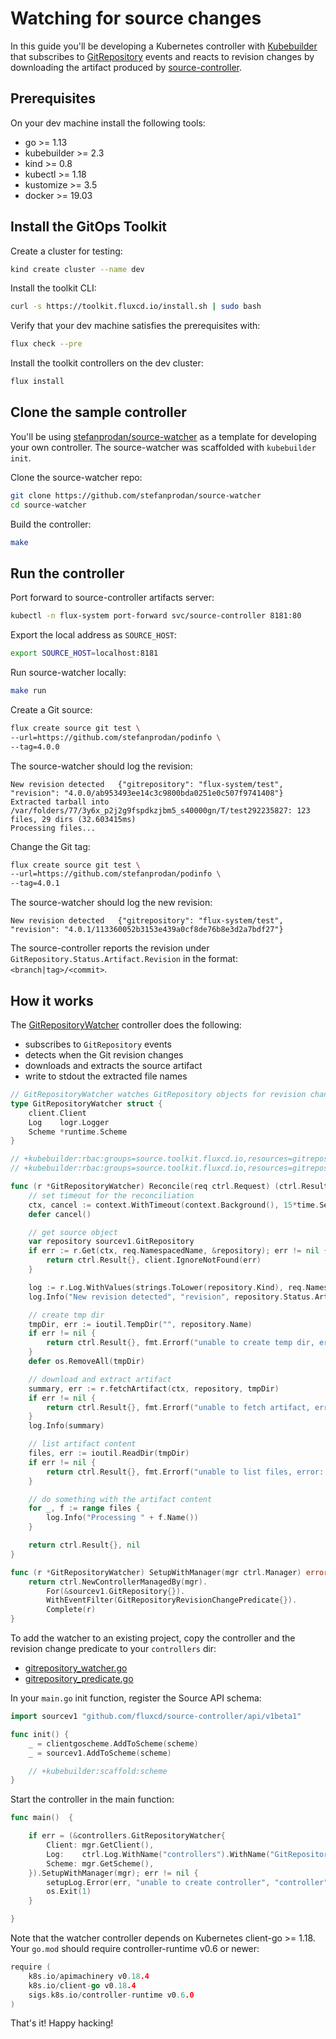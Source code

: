 # Watching for source changes

In this guide you'll be developing a Kubernetes controller with
[Kubebuilder](https://github.com/kubernetes-sigs/kubebuilder)
that subscribes to [GitRepository](../components/source/gitrepositories.md)
events and reacts to revision changes by downloading the artifact produced by 
[source-controller](../components/source/controller.md).

## Prerequisites

On your dev machine install the following tools:

* go >= 1.13
* kubebuilder >= 2.3
* kind >= 0.8
* kubectl >= 1.18
* kustomize >= 3.5
* docker >= 19.03

## Install the GitOps Toolkit

Create a cluster for testing:

```sh
kind create cluster --name dev
```

Install the toolkit CLI:

```sh
curl -s https://toolkit.fluxcd.io/install.sh | sudo bash
```

Verify that your dev machine satisfies the prerequisites with:

```sh
flux check --pre
```

Install the toolkit controllers on the dev cluster:

```sh
flux install
```

## Clone the sample controller

You'll be using [stefanprodan/source-watcher](https://github.com/stefanprodan/source-watcher) as
a template for developing your own controller. The source-watcher was scaffolded with `kubebuilder init`.

Clone the source-watcher repo:

```sh
git clone https://github.com/stefanprodan/source-watcher
cd source-watcher
```

Build the controller:

```sh
make
```

## Run the controller

Port forward to source-controller artifacts server:

```sh
kubectl -n flux-system port-forward svc/source-controller 8181:80
```

Export the local address as `SOURCE_HOST`:

```sh
export SOURCE_HOST=localhost:8181
```

Run source-watcher locally:

```sh
make run
```

Create a Git source:

```sh
flux create source git test \
--url=https://github.com/stefanprodan/podinfo \
--tag=4.0.0
```

The source-watcher should log the revision:

```console
New revision detected   {"gitrepository": "flux-system/test", "revision": "4.0.0/ab953493ee14c3c9800bda0251e0c507f9741408"}
Extracted tarball into /var/folders/77/3y6x_p2j2g9fspdkzjbm5_s40000gn/T/test292235827: 123 files, 29 dirs (32.603415ms)
Processing files...
```

Change the Git tag:

```sh
flux create source git test \
--url=https://github.com/stefanprodan/podinfo \
--tag=4.0.1
```

The source-watcher should log the new revision:

```console
New revision detected   {"gitrepository": "flux-system/test", "revision": "4.0.1/113360052b3153e439a0cf8de76b8e3d2a7bdf27"}
```

The source-controller reports the revision under `GitRepository.Status.Artifact.Revision` in the format: `<branch|tag>/<commit>`.

## How it works

The [GitRepositoryWatcher](https://github.com/stefanprodan/source-watcher/blob/master/controllers/gitrepository_watcher.go)
controller does the following:

* subscribes to `GitRepository` events
* detects when the Git revision changes
* downloads and extracts the source artifact
* write to stdout the extracted file names

```go
// GitRepositoryWatcher watches GitRepository objects for revision changes
type GitRepositoryWatcher struct {
	client.Client
	Log    logr.Logger
	Scheme *runtime.Scheme
}

// +kubebuilder:rbac:groups=source.toolkit.fluxcd.io,resources=gitrepositories,verbs=get;list;watch
// +kubebuilder:rbac:groups=source.toolkit.fluxcd.io,resources=gitrepositories/status,verbs=get

func (r *GitRepositoryWatcher) Reconcile(req ctrl.Request) (ctrl.Result, error) {
	// set timeout for the reconciliation
	ctx, cancel := context.WithTimeout(context.Background(), 15*time.Second)
	defer cancel()

	// get source object
	var repository sourcev1.GitRepository
	if err := r.Get(ctx, req.NamespacedName, &repository); err != nil {
		return ctrl.Result{}, client.IgnoreNotFound(err)
	}

	log := r.Log.WithValues(strings.ToLower(repository.Kind), req.NamespacedName)
	log.Info("New revision detected", "revision", repository.Status.Artifact.Revision)

	// create tmp dir
	tmpDir, err := ioutil.TempDir("", repository.Name)
	if err != nil {
		return ctrl.Result{}, fmt.Errorf("unable to create temp dir, error: %w", err)
	}
	defer os.RemoveAll(tmpDir)

	// download and extract artifact
	summary, err := r.fetchArtifact(ctx, repository, tmpDir)
	if err != nil {
		return ctrl.Result{}, fmt.Errorf("unable to fetch artifact, error: %w", err)
	}
	log.Info(summary)

	// list artifact content
	files, err := ioutil.ReadDir(tmpDir)
	if err != nil {
		return ctrl.Result{}, fmt.Errorf("unable to list files, error: %w", err)
	}

	// do something with the artifact content
	for _, f := range files {
		log.Info("Processing " + f.Name())
	}

	return ctrl.Result{}, nil
}

func (r *GitRepositoryWatcher) SetupWithManager(mgr ctrl.Manager) error {
	return ctrl.NewControllerManagedBy(mgr).
		For(&sourcev1.GitRepository{}).
		WithEventFilter(GitRepositoryRevisionChangePredicate{}).
		Complete(r)
}
```

To add the watcher to an existing project, copy the controller and the revision change predicate to your `controllers` dir:

* [gitrepository_watcher.go](https://github.com/stefanprodan/source-watcher/blob/master/controllers/gitrepository_watcher.go)
* [gitrepository_predicate.go](https://github.com/stefanprodan/source-watcher/blob/master/controllers/gitrepository_predicate.go)

In your `main.go` init function, register the Source API schema:

```go
import sourcev1 "github.com/fluxcd/source-controller/api/v1beta1"

func init() {
	_ = clientgoscheme.AddToScheme(scheme)
	_ = sourcev1.AddToScheme(scheme)

	// +kubebuilder:scaffold:scheme
}
```

Start the controller in the main function:

```go
func main()  {

	if err = (&controllers.GitRepositoryWatcher{
		Client: mgr.GetClient(),
		Log:    ctrl.Log.WithName("controllers").WithName("GitRepositoryWatcher"),
		Scheme: mgr.GetScheme(),
	}).SetupWithManager(mgr); err != nil {
		setupLog.Error(err, "unable to create controller", "controller", "GitRepositoryWatcher")
		os.Exit(1)
	}

}
```

Note that the watcher controller depends on Kubernetes client-go >= 1.18.
Your `go.mod` should require controller-runtime v0.6 or newer:

```go
require (
	k8s.io/apimachinery v0.18.4
	k8s.io/client-go v0.18.4
	sigs.k8s.io/controller-runtime v0.6.0
)
```

That's it! Happy hacking!
